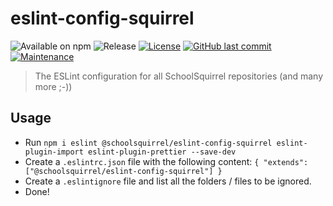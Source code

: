 # eslint-config-squirrel
![Available on npm](https://img.shields.io/npm/v/@schoolsquirrel/eslint-config-squirrel)
![Release](https://github.com/SchoolSquirrel/eslint-config-squirrel/workflows/Release/badge.svg)
[![License](https://img.shields.io/badge/License-MIT-blue)](./LICENSE.md)
[![GitHub last commit](https://img.shields.io/github/last-commit/SchoolSquirrel/eslint-config-squirrel?color=brightgreen)](https://github.com/SchoolSquirrel/eslint-config-squirrel/commits)
[![Maintenance](https://img.shields.io/maintenance/yes/2021)](https://github.com/SchoolSquirrel/eslint-config-squirrel/commits)

> The ESLint configuration for all SchoolSquirrel repositories (and many more ;-))

## Usage
- Run `npm i eslint @schoolsquirrel/eslint-config-squirrel eslint-plugin-import eslint-plugin-prettier --save-dev`
- Create a `.eslintrc.json` file with the following content: `{ "extends": ["@schoolsquirrel/eslint-config-squirrel"] }`
- Create a `.eslintignore` file and list all the folders / files to be ignored.
- Done!
